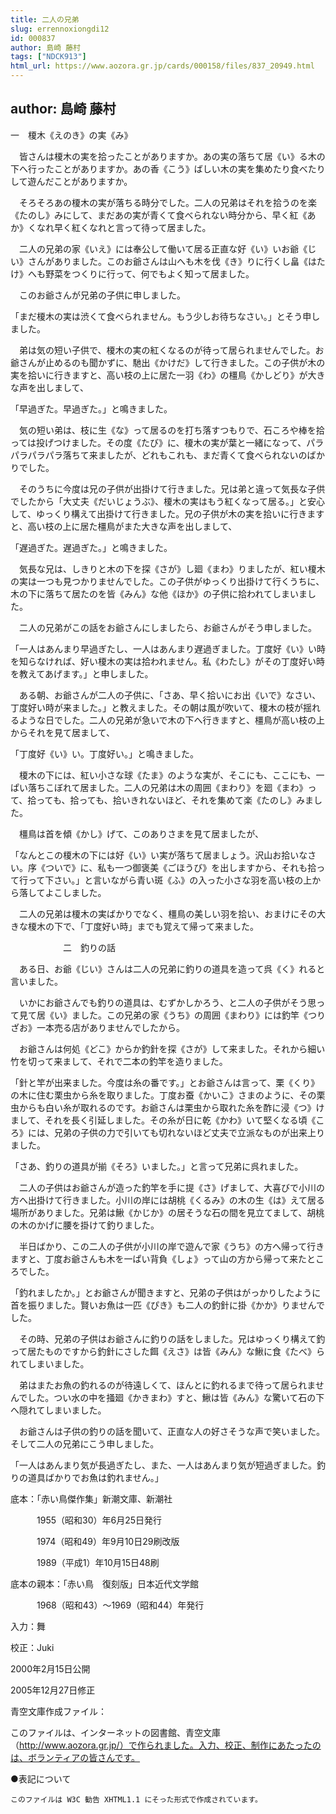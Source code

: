 ```yaml
---
title: 二人の兄弟
slug: errennoxiongdi12
id: 000837
author: 島崎 藤村
tags: ["NDCK913"]
html_url: https://www.aozora.gr.jp/cards/000158/files/837_20949.html
---
```


## author: 島崎 藤村

一　榎木《えのき》の実《み》



　皆さんは榎木の実を拾ったことがありますか。あの実の落ちて居《い》る木の下へ行ったことがありますか。あの香《こう》ばしい木の実を集めたり食べたりして遊んだことがありますか。

　そろそろあの榎木の実が落ちる時分でした。二人の兄弟はそれを拾うのを楽《たのし》みにして、まだあの実が青くて食べられない時分から、早く紅《あか》くなれ早く紅くなれと言って待って居ました。

　二人の兄弟の家《いえ》には奉公して働いて居る正直な好《い》いお爺《じい》さんがありました。このお爺さんは山へも木を伐《き》りに行くし畠《はたけ》へも野菜をつくりに行って、何でもよく知って居ました。

　このお爺さんが兄弟の子供に申しました。

「まだ榎木の実は渋くて食べられません。もう少しお待ちなさい。」とそう申しました。

　弟は気の短い子供で、榎木の実の紅くなるのが待って居られませんでした。お爺さんが止めるのも聞かずに、馳出《かけだ》して行きました。この子供が木の実を拾いに行きますと、高い枝の上に居た一羽《わ》の橿鳥《かしどり》が大きな声を出しまして、

「早過ぎた。早過ぎた。」と鳴きました。

　気の短い弟は、枝に生《な》って居るのを打ち落すつもりで、石ころや棒を拾っては投げつけました。その度《たび》に、榎木の実が葉と一緒になって、パラパラパラパラ落ちて来ましたが、どれもこれも、まだ青くて食べられないのばかりでした。

　そのうちに今度は兄の子供が出掛けて行きました。兄は弟と違って気長な子供でしたから「大丈夫《だいじょうぶ》、榎木の実はもう紅くなって居る。」と安心して、ゆっくり構えて出掛けて行きました。兄の子供が木の実を拾いに行きますと、高い枝の上に居た橿鳥がまた大きな声を出しまして、

「遅過ぎた。遅過ぎた。」と鳴きました。

　気長な兄は、しきりと木の下を探《さが》し廻《まわ》りましたが、紅い榎木の実は一つも見つかりませんでした。この子供がゆっくり出掛けて行くうちに、木の下に落ちて居たのを皆《みん》な他《ほか》の子供に拾われてしまいました。

　二人の兄弟がこの話をお爺さんにしましたら、お爺さんがそう申しました。

「一人はあんまり早過ぎたし、一人はあんまり遅過ぎました。丁度好《い》い時を知らなければ、好い榎木の実は拾われません。私《わたし》がその丁度好い時を教えてあげます。」と申しました。

　ある朝、お爺さんが二人の子供に、「さあ、早く拾いにお出《いで》なさい、丁度好い時が来ました。」と教えました。その朝は風が吹いて、榎木の枝が揺れるような日でした。二人の兄弟が急いで木の下へ行きますと、橿鳥が高い枝の上からそれを見て居まして、

「丁度好《い》い。丁度好い。」と鳴きました。

　榎木の下には、紅い小さな球《たま》のような実が、そこにも、ここにも、一ぱい落ちこぼれて居ました。二人の兄弟は木の周囲《まわり》を廻《まわ》って、拾っても、拾っても、拾いきれないほど、それを集めて楽《たのし》みました。

　橿鳥は首を傾《かし》げて、このありさまを見て居ましたが、

「なんとこの榎木の下には好《い》い実が落ちて居ましょう。沢山お拾いなさい。序《ついで》に、私も一つ御褒美《ごほうび》を出しますから、それも拾って行って下さい。」と言いながら青い斑《ふ》の入った小さな羽を高い枝の上から落してよこしました。

　二人の兄弟は榎木の実ばかりでなく、橿鳥の美しい羽を拾い、おまけにその大きな榎木の下で、「丁度好い時」までも覚えて帰って来ました。



　　　　　　二　釣りの話



　ある日、お爺《じい》さんは二人の兄弟に釣りの道具を造って呉《く》れると言いました。

　いかにお爺さんでも釣りの道具は、むずかしかろう、と二人の子供がそう思って見て居《い》ました。この兄弟の家《うち》の周囲《まわり》には釣竿《つりざお》一本売る店がありませんでしたから。

　お爺さんは何処《どこ》からか釣針を探《さが》して来ました。それから細い竹を切って来まして、それで二本の釣竿を造りました。

「針と竿が出来ました。今度は糸の番です。」とお爺さんは言って、栗《くり》の木に住む栗虫から糸を取りました。丁度お蚕《かいこ》さまのように、その栗虫からも白い糸が取れるのです。お爺さんは栗虫から取れた糸を酢に浸《つ》けまして、それを長く引延しました。その糸が日に乾《かわ》いて堅くなる頃《ころ》には、兄弟の子供の力で引いても切れないほど丈夫で立派なものが出来上りました。

「さあ、釣りの道具が揃《そろ》いました。」と言って兄弟に呉れました。

　二人の子供はお爺さんが造った釣竿を手に提《さ》げまして、大喜びで小川の方へ出掛けて行きました。小川の岸には胡桃《くるみ》の木の生《は》えて居る場所がありました。兄弟は鰍《かじか》の居そうな石の間を見立てまして、胡桃の木のかげに腰を掛けて釣りました。

　半日ばかり、この二人の子供が小川の岸で遊んで家《うち》の方へ帰って行きますと、丁度お爺さんも木を一ぱい背負《しょ》って山の方から帰って来たところでした。

「釣れましたか。」とお爺さんが聞きますと、兄弟の子供はがっかりしたように首を振りました。賢いお魚は一匹《ぴき》も二人の釣針に掛《かか》りませんでした。

　その時、兄弟の子供はお爺さんに釣りの話をしました。兄はゆっくり構えて釣って居たものですから釣針にさした餌《えさ》は皆《みん》な鰍に食《たべ》られてしまいました。

　弟はまたお魚の釣れるのが待遠しくて、ほんとに釣れるまで待って居られませんでした。つい水の中を掻廻《かきまわ》すと、鰍は皆《みん》な驚いて石の下へ隠れてしまいました。

　お爺さんは子供の釣りの話を聞いて、正直な人の好さそうな声で笑いました。そして二人の兄弟にこう申しました。

「一人はあんまり気が長過ぎたし、また、一人はあんまり気が短過ぎました。釣りの道具ばかりでお魚は釣れません。」













底本：「赤い鳥傑作集」新潮文庫、新潮社


　　　1955（昭和30）年6月25日発行

　　　1974（昭和49）年9月10日29刷改版

　　　1989（平成1）年10月15日48刷

底本の親本：「赤い鳥　復刻版」日本近代文学館

　　　1968（昭和43）～1969（昭和44）年発行

入力：舞

校正：Juki

2000年2月15日公開

2005年12月27日修正

青空文庫作成ファイル：

このファイルは、インターネットの図書館、青空文庫（http://www.aozora.gr.jp/）で作られました。入力、校正、制作にあたったのは、ボランティアの皆さんです。









●表記について


	このファイルは W3C 勧告 XHTML1.1 にそった形式で作成されています。
